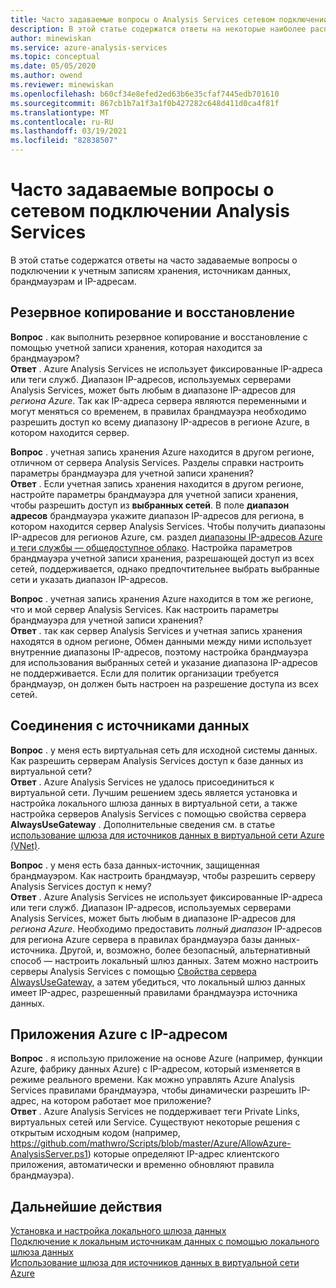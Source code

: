 ```yaml
---
title: Часто задаваемые вопросы о Analysis Services сетевом подключении | Документация Майкрософт
description: В этой статье содержатся ответы на некоторые наиболее распространенные вопросы о Analysis Services подключении к сети.
author: minewiskan
ms.service: azure-analysis-services
ms.topic: conceptual
ms.date: 05/05/2020
ms.author: owend
ms.reviewer: minewiskan
ms.openlocfilehash: b60cf34e8efed2ed63b6e35cfaf7445edb701610
ms.sourcegitcommit: 867cb1b7a1f3a1f0b427282c648d411d0ca4f81f
ms.translationtype: MT
ms.contentlocale: ru-RU
ms.lasthandoff: 03/19/2021
ms.locfileid: "82838507"
---
```

# <a name="frequently-asked-questions-about-analysis-services-network-connectivity"></a>Часто задаваемые вопросы о сетевом подключении Analysis Services

В этой статье содержатся ответы на часто задаваемые вопросы о подключении к учетным записям хранения, источникам данных, брандмауэрам и IP-адресам.

## <a name="backup-and-restore"></a>Резервное копирование и восстановление

**Вопрос** . как выполнить резервное копирование и восстановление с помощью учетной записи хранения, которая находится за брандмауэром?   
**Ответ** . Azure Analysis Services не использует фиксированные IP-адреса или теги служб. Диапазон IP-адресов, используемых серверами Analysis Services, может быть любым в диапазоне IP-адресов для *региона Azure*. Так как IP-адреса сервера являются переменными и могут меняться со временем, в правилах брандмауэра необходимо разрешить доступ ко всему диапазону IP-адресов в регионе Azure, в котором находится сервер.

**Вопрос** . учетная запись хранения Azure находится в другом регионе, отличном от сервера Analysis Services. Разделы справки настроить параметры брандмауэра для учетной записи хранения?   
**Ответ** . Если учетная запись хранения находится в другом регионе, настройте параметры брандмауэра для учетной записи хранения, чтобы разрешить доступ из **выбранных сетей**. В поле **диапазон адресов** брандмауэра укажите диапазон IP-адресов для региона, в котором находится сервер Analysis Services. Чтобы получить диапазоны IP-адресов для регионов Azure, см. раздел [диапазоны IP-адресов Azure и теги службы — общедоступное облако](https://www.microsoft.com/download/details.aspx?id=56519). Настройка параметров брандмауэра учетной записи хранения, разрешающей доступ из всех сетей, поддерживается, однако предпочтительнее выбрать выбранные сети и указать диапазон IP-адресов. 

**Вопрос** . учетная запись хранения Azure находится в том же регионе, что и мой сервер Analysis Services. Как настроить параметры брандмауэра для учетной записи хранения?   
**Ответ** . так как сервер Analysis Services и учетная запись хранения находятся в одном регионе, Обмен данными между ними использует внутренние диапазоны IP-адресов, поэтому настройка брандмауэра для использования выбранных сетей и указание диапазона IP-адресов не поддерживается. Если для политик организации требуется брандмауэр, он должен быть настроен на разрешение доступа из всех сетей.


## <a name="data-source-connections"></a>Соединения с источниками данных

**Вопрос** . у меня есть виртуальная сеть для исходной системы данных. Как разрешить серверам Analysis Services доступ к базе данных из виртуальной сети?   
**Ответ** . Azure Analysis Services не удалось присоединиться к виртуальной сети. Лучшим решением здесь является установка и настройка локального шлюза данных в виртуальной сети, а также настройка серверов Analysis Services с помощью свойства сервера **AlwaysUseGateway** . Дополнительные сведения см. в статье [использование шлюза для источников данных в виртуальной сети Azure (VNet)](analysis-services-vnet-gateway.md).

**Вопрос** . у меня есть база данных-источник, защищенная брандмауэром. Как настроить брандмауэр, чтобы разрешить серверу Analysis Services доступ к нему?   
**Ответ** . Azure Analysis Services не использует фиксированные IP-адреса или теги служб. Диапазон IP-адресов, используемых серверами Analysis Services, может быть любым в диапазоне IP-адресов для *региона Azure*. Необходимо предоставить *полный диапазон* IP-адресов для региона Azure сервера в правилах брандмауэра базы данных-источника. Другой, и, возможно, более безопасный, альтернативный способ — настроить локальный шлюз данных. Затем можно настроить серверы Analysis Services с помощью [Свойства сервера AlwaysUseGateway](analysis-services-vnet-gateway.md#configure-alwaysusegateway-property), а затем убедиться, что локальный шлюз данных имеет IP-адрес, разрешенный правилами брандмауэра источника данных.

## <a name="azure-apps-with-ip-address"></a>Приложения Azure с IP-адресом

**Вопрос** . я использую приложение на основе Azure (например, функции Azure, фабрику данных Azure) с IP-адресом, который изменяется в режиме реального времени. Как можно управлять Azure Analysis Services правилами брандмауэра, чтобы динамически разрешить IP-адрес, на котором работает мое приложение?   
**Ответ** . Azure Analysis Services не поддерживает теги Private Links, виртуальных сетей или Service. Существуют некоторые решения с открытым исходным кодом (например, https://github.com/mathwro/Scripts/blob/master/Azure/AllowAzure-AnalysisServer.ps1) которые определяют IP-адрес клиентского приложения, автоматически и временно обновляют правила брандмауэра).


## <a name="next-steps"></a>Дальнейшие действия

[Установка и настройка локального шлюза данных](analysis-services-gateway-install.md)   
[Подключение к локальным источникам данных с помощью локального шлюза данных](analysis-services-gateway.md)   
[Использование шлюза для источников данных в виртуальной сети Azure](analysis-services-vnet-gateway.md)
